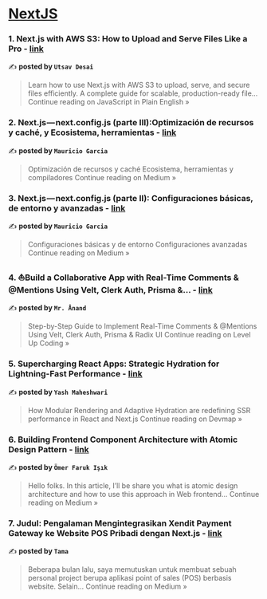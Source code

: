 
<h1><a href=https://medium.com/tag/nextjs/recommended target="_blank" rel="noopener noreferrer">NextJS</a></h1>
<h3>1. Next.js with AWS S3: How to Upload and Serve Files Like a Pro - <a href="https://javascript.plainenglish.io/next-js-with-aws-s3-how-to-upload-and-serve-files-like-a-pro-4eee746de6e5?source=rss------nextjs-5" target="_blank" rel="noopener noreferrer">link</a></h3>

✍️ **posted by `Utsav Desai`**

<blockquote>Learn how to use Next.js with AWS S3 to upload, serve, and secure files efficiently. A complete guide for scalable, production-ready file…
Continue reading on JavaScript in Plain English »</blockquote>

<h3>2. Next.js — next.config.js (parte III):Optimización de recursos y caché, y Ecosistema, herramientas - <a href="https://mauriciogc.medium.com/next-js-next-config-js-parte-iii-optimizaci%C3%B3n-de-recursos-y-cach%C3%A9-y-ecosistema-herramientas-99a755d04307?source=rss------nextjs-5" target="_blank" rel="noopener noreferrer">link</a></h3>

✍️ **posted by `Mauricio Garcia`**

<blockquote>Optimización de recursos y caché Ecosistema, herramientas y compiladores
Continue reading on Medium »</blockquote>

<h3>3. Next.js — next.config.js (parte II): Configuraciones básicas, de entorno y avanzadas - <a href="https://mauriciogc.medium.com/next-js-next-config-js-parte-ii-configuraciones-b%C3%A1sicas-de-entorno-y-avanzadas-9d0f91e17ee5?source=rss------nextjs-5" target="_blank" rel="noopener noreferrer">link</a></h3>

✍️ **posted by `Mauricio Garcia`**

<blockquote>Configuraciones básicas y de entorno Configuraciones avanzadas
Continue reading on Medium »</blockquote>

<h3>4. ⛵Build a Collaborative App with Real-Time Comments & @Mentions Using Velt, Clerk Auth, Prisma &… - <a href="https://levelup.gitconnected.com/build-a-collaborative-app-with-real-time-comments-mentions-using-velt-clerk-auth-prisma-25c24a8e90f9?source=rss------nextjs-5" target="_blank" rel="noopener noreferrer">link</a></h3>

✍️ **posted by `Mr. Ånand`**

<blockquote>Step-by-Step Guide to Implement Real-Time Comments & @Mentions Using Velt, Clerk Auth, Prisma & Radix UI
Continue reading on Level Up Coding »</blockquote>

<h3>5.  Supercharging React Apps: Strategic Hydration for Lightning-Fast Performance - <a href="https://medium.com/devmap/supercharging-react-apps-strategic-hydration-for-lightning-fast-performance-fc8d183dc281?source=rss------nextjs-5" target="_blank" rel="noopener noreferrer">link</a></h3>

✍️ **posted by `Yash Maheshwari`**

<blockquote>How Modular Rendering and Adaptive Hydration are redefining SSR performance in React and Next.js
Continue reading on Devmap »</blockquote>

<h3>6. Building Frontend Component Architecture with Atomic Design Pattern - <a href="https://medium.com/@oyunmoyun247/building-frontend-component-architecture-with-atomic-design-pattern-0ebadd16f3bf?source=rss------nextjs-5" target="_blank" rel="noopener noreferrer">link</a></h3>

✍️ **posted by `Ömer Faruk Işık`**

<blockquote>Hello folks. In this article, I’ll be share you what is atomic design architecture and how to use this approach in Web frontend…
Continue reading on Medium »</blockquote>

<h3>7. Judul: Pengalaman Mengintegrasikan Xendit Payment Gateway ke Website POS Pribadi dengan Next.js - <a href="https://medium.com/@ablahum/judul-pengalaman-mengintegrasikan-xendit-payment-gateway-ke-website-pos-pribadi-dengan-next-js-cc739ef506ac?source=rss------nextjs-5" target="_blank" rel="noopener noreferrer">link</a></h3>

✍️ **posted by `Tama`**

<blockquote>Beberapa bulan lalu, saya memutuskan untuk membuat sebuah personal project berupa aplikasi point of sales (POS) berbasis website. Selain…
Continue reading on Medium »</blockquote>

